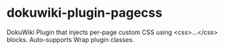 # dokuwiki-plugin-pagecss
DokuWiki Plugin that injects per-page custom CSS using &lt;css>...&lt;/css> blocks. Auto-supports Wrap plugin classes.
